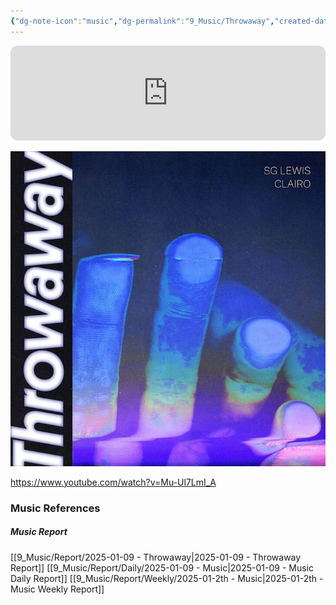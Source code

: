 ```yaml
---
{"dg-note-icon":"music","dg-permalink":"9_Music/Throwaway","created-date":"2025-01-09 10:04:18 pm","date":"2025-01-09","type":"music","tags":["music"],"aliases":null,"title":"Throwaway","music-url":"https://www.youtube.com/watch?v=Mu-Ul7LmI_A","album":"Dawn","album-release-date":"2019-06-21","album-url":"https://open.spotify.com/track/2MnEG4htbbdfoUsyzxZ4BM","cover":"![Utilities/Images/bfcb138ca020e7f686eb1104f44d7826_MD5.jpg](/img/user/Utilities/Images/bfcb138ca020e7f686eb1104f44d7826_MD5.jpg)","cover-url":"https://img1.daumcdn.net/thumb/R720x0.q80/?scode=mtistory2&fname=https%3A%2F%2Ft1.daumcdn.net%2Fcfile%2Ftistory%2F99B1B3445C8C48F22D","artists":"SG Lewis, Clairo","added-at":"Thu Jan 22 2025 - 오후 10:04:18","rating":"⭐⭐⭐⭐⭐⭐⭐⭐⭐","dg-publish":true,"permalink":"/9_Music/Throwaway/","dgPassFrontmatter":true,"noteIcon":"music"}
---
```




<iframe style="border-radius:12px" src="https://open.spotify.com/embed/track/2MnEG4htbbdfoUsyzxZ4BM?utm_source=generator" width="100%" height="152" frameBorder="0" allowfullscreen="" allow="autoplay; clipboard-write; encrypted-media; fullscreen; picture-in-picture" loading="lazy"></iframe>

![Utilities/Images/bfcb138ca020e7f686eb1104f44d7826_MD5.jpg|400](/img/user/Utilities/Images/bfcb138ca020e7f686eb1104f44d7826_MD5.jpg)

https://www.youtube.com/watch?v=Mu-Ul7LmI_A






### Music References
##### Music Report
[[9_Music/Report/2025-01-09 - Throwaway\|2025-01-09 - Throwaway Report]]
[[9_Music/Report/Daily/2025-01-09 - Music\|2025-01-09 - Music Daily Report]]
[[9_Music/Report/Weekly/2025-01-2th - Music\|2025-01-2th - Music Weekly Report]]








